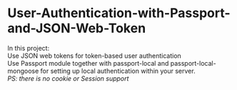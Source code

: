 # User-Authentication-with-Passport-and-JSON-Web-Token  
In this project:  
    Use JSON web tokens for token-based user authentication  
    Use Passport module together with passport-local and passport-local-mongoose for setting up local authentication within your server.  
 *PS: there is no cookie or Session support*
